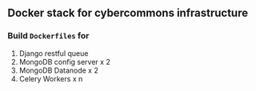 ## Docker stack for cybercommons infrastructure

### Build `Dockerfiles` for

1. Django restful queue
1. MongoDB config server x 2
2. MongoDB Datanode x 2
1. Celery Workers x n


